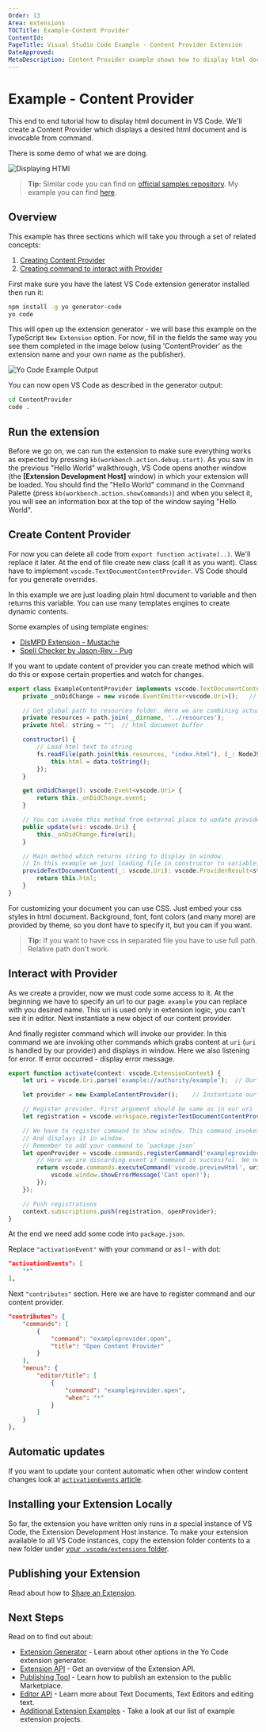 ```yaml
---
Order: 13
Area: extensions
TOCTitle: Example-Content Provider
ContentId:
PageTitle: Visual Studio Code Example - Content Provider Extension
DateApproved:
MetaDescription: Content Provider example shows how to display html document within VS Code
---
```


# Example - Content Provider

This end to end tutorial how to display html document in VS Code. We'll create a Content Provider which displays a desired html document and is invocable from command.

There is some demo of what we are doing.

![Displaying HTMl](images/example-content-provider/quickpeek.gif)

> **Tip:** Similar code you can find on [official samples repository](https://github.com/Microsoft/vscode-extension-samples/tree/master/contentprovider-sample). My example you can find [here](https://github.com/l7ssha/example-content-provider).

## Overview

This example has three sections which will take you through a set of related concepts:

1. [Creating Content Provider](/docs/extensions/example-content-provider.md#create-content-provider)
2. [Creating command to interact with Provider](/docs/extensions/example-content-provider.md#interact-with-provider)

First make sure you have the latest VS Code extension generator installed then run it:

```bash
npm install -g yo generator-code
yo code
```

This will open up the extension generator - we will base this example on the TypeScript `New Extension` option. For now, fill in the fields the same way you see them completed in the image below (using 'ContentProvider' as the extension name and your own name as the publisher).

![Yo Code Example Output](images/example-content-provider/yo1.png)

You can now open VS Code as described in the generator output:

```bash
cd ContentProvider
code .
```

## Run the extension

Before we go on, we can run the extension to make sure everything works as expected by pressing `kb(workbench.action.debug.start)`. As you saw in the previous "Hello World" walkthrough, VS Code opens another window (the **[Extension Development Host]** window) in which your extension will be loaded. You should find the "Hello World" command in the Command Palette (press `kb(workbench.action.showCommands)`) and when you select it, you will see an information box at the top of the window saying "Hello World".

## Create Content Provider

For now you can delete all code from `export function activate(..)`. We'll replace it later. At the end of file create new class (call it as you want). Class have to implement `vscode.TextDocumentContentProvider`. VS Code should for you generate overrides.

In this example we are just loading plain html document to variable and then returns this variable. You can use many templates engines to create dynamic contents.

Some examples of using template engines:
* [DisMPD Extension - Mustache](https://github.com/l7ssha/DisMPD/blob/master/src/DismpdProvider.ts)
* [Spell Checker by Jason-Rev - Pug](https://github.com/Jason-Rev/vscode-spell-checker/tree/master/client/src/infoViewer)

If you want to update content of provider you can create method which will do this or expose certain properties and watch for changes.

```javascript
export class ExampleContentProvider implements vscode.TextDocumentContentProvider {
    private _onDidChange = new vscode.EventEmitter<vscode.Uri>();   // Event emitter which invokes document updates

    // Get global path to resources folder. Here we are combining actual directory with relative path to resources from this folder
    private resources = path.join(__dirname, '../resources');
    private html: string = "";  // html document buffer

    constructor() {
        // Load html text to string
        fs.readFile(path.join(this.resources, "index.html"), (_: NodeJS.ErrnoException, data: Buffer) => {
            this.html = data.toString();
        });
    }

    get onDidChange(): vscode.Event<vscode.Uri> {
        return this._onDidChange.event;
    }

    // You can invoke this method from external place to update provider
    public update(uri: vscode.Uri) {
        this._onDidChange.fire(uri);
    }

    // Main method which returns string to display in window.
    // In this example we just loading file in constructor to variable, and returning it here.
    provideTextDocumentContent(_: vscode.Uri): vscode.ProviderResult<string> {
        return this.html;
    }
}
```
For customizing your document you can use CSS. Just embed your css styles in html document. Background, font, font colors (and many more) are provided by theme, so you dont have to specify it, but you can if you want.

> **Tip:** If you want to have css in separated file you have to  use full path. Relative path don't work.

## Interact with Provider

As we create a provider, now we must code some access to it. At the beginning we have to specify an url to our page. `example` you can replace with you desired name. This uri is used only in extension logic, you can't see it in editor. Next instantiate a new object of our content provider.

And finally register command which will invoke our provider. In this command we are invoking other commands which grabs content at `uri` (`uri` is handled by our provider) and displays in window. Here we also listening for error. If error occurred - display error message.

```javascript
export function activate(context: vscode.ExtensionContext) {
    let uri = vscode.Uri.parse('example://authority/example');  // Our window uri. `example` is your desired name.

    let provider = new ExampleContentProvider();    // Instantiate our provider object

    // Register provider. First argument should be same as in our uri
    let registration = vscode.workspace.registerTextDocumentContentProvider('example', provider);

    // We have to register command to show window. This command invokes other command that gets string which returned content provider
    // And displays it in window.
    // Remember to add your command to `package.json`
    let openProvider = vscode.commands.registerCommand('exampleprovider.open', () => {
        // Here we are discarding event if command is successful. We need an error message when opening is unsuccessful.
        return vscode.commands.executeCommand('vscode.previewHtml', uri, vscode.ViewColumn.Two, 'Example Content Provider').then(_ => {}, _ => {
            vscode.window.showErrorMessage('Cant open!');
        });
    });

    // Push registrations
    context.subscriptions.push(registration, openProvider);
}
```
At the end we need add some code into `package.json`.

Replace `"activationEvent"` with your command or as I - with dot:

```json
"activationEvents": [
    "*"
],
```

Next `"contributes"` section. Here we are have to register command and our content provider.

```json
"contributes": {
    "commands": [
        {
            "command": "exampleprovider.open",
            "title": "Open Content Provider"
        }
    ],
    "menus": {
        "editor/title": [
            {
                "command": "exampleprovider.open",
                "when": "*"
            }
        ]
    }
},
```

## Automatic updates

If you want to update your content automatic when other window content changes look at [`activationEvents` article](/docs/extensionAPI/activation-events.md).

## Installing your Extension Locally

So far, the extension you have written only runs in a special instance of VS Code, the Extension Development Host instance. To make your extension available to all VS Code instances, copy the extension folder contents to a new folder under [your `.vscode/extensions` folder](/docs/extensions/yocode.md#your-extensions-folder).

## Publishing your Extension

Read about how to [Share an Extension](/docs/extensions/publish-extension.md).

## Next Steps

Read on to find out about:

* [Extension Generator](/docs/extensions/yocode.md) - Learn about other options in the Yo Code extension generator.
* [Extension API](/docs/extensionAPI/overview.md) - Get an overview of the Extension API.
* [Publishing Tool](/docs/extensions/publish-extension.md) - Learn how to publish an extension to the public Marketplace.
* [Editor API](/docs/extensionAPI/vscode-api.md#window) - Learn more about Text Documents, Text Editors and editing text.
* [Additional Extension Examples](/docs/extensions/samples.md) - Take a look at our list of example extension projects.

